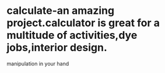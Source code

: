 # calculate-an amazing project.calculator is great for a multitude of activities,dye jobs,interior design.
manipulation in your hand
